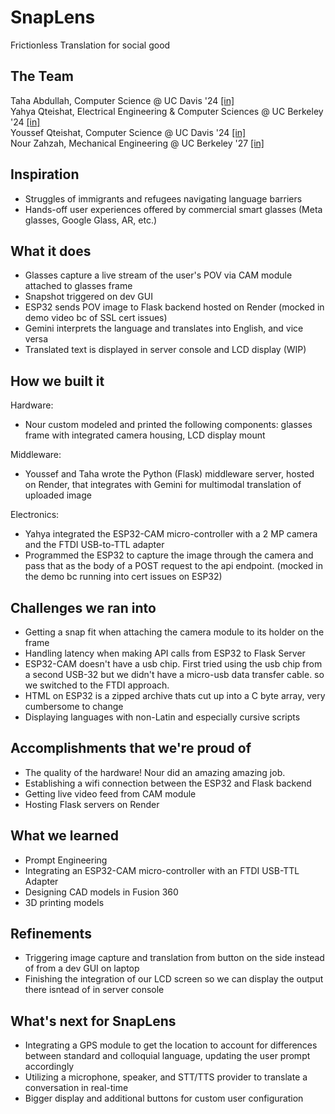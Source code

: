 # SnapLens
Frictionless Translation for social good

## The Team
Taha Abdullah, Computer Science @ UC Davis '24 [[in]](https://www.linkedin.com/in/taha-m-abdullah/) <br>
Yahya Qteishat, Electrical Engineering & Computer Sciences @ UC Berkeley '24 [[in]](https://www.linkedin.com/in/yahyaq/) <br>
Youssef Qteishat, Computer Science @ UC Davis '24 [[in]](https://www.linkedin.com/in/youssef-qteishat/) <br>
Nour Zahzah, Mechanical Engineering @ UC Berkeley '27 [[in]](https://www.linkedin.com/in/nourzahzah/) <br>

## Inspiration
- Struggles of immigrants and refugees navigating language barriers
- Hands-off user experiences offered by commercial smart glasses (Meta glasses, Google Glass, AR, etc.)

## What it does

- Glasses capture a live stream of the user's POV via CAM module attached to glasses frame
- Snapshot triggered on dev GUI
- ESP32 sends POV image to Flask backend hosted on Render (mocked in demo video bc of SSL cert issues)
- Gemini interprets the language and translates into English, and vice versa
- Translated text is displayed in server console and LCD display (WIP)

## How we built it 

Hardware:
- Nour custom modeled and printed the following components: glasses frame with integrated camera housing, LCD display mount

Middleware:
- Youssef and Taha wrote the Python (Flask) middleware server, hosted on Render, that integrates with Gemini for multimodal translation of uploaded image

Electronics:
- Yahya integrated the ESP32-CAM micro-controller with a 2 MP camera and the FTDI USB-to-TTL adapter
- Programmed the ESP32 to capture the image through the camera and pass that as the body of a POST request to the api endpoint. (mocked in the demo bc running into cert issues on ESP32)


## Challenges we ran into

- Getting a snap fit when attaching the camera module to its holder on the frame
- Handling latency when making API calls from ESP32 to Flask Server
- ESP32-CAM doesn't have a usb chip. First tried using the usb chip from a second USB-32 but we didn't have a micro-usb data transfer cable. so we switched to the FTDI approach.
- HTML on ESP32 is a zipped archive thats cut up into a C byte array, very cumbersome to change
- Displaying languages with non-Latin and especially cursive scripts

## Accomplishments that we're proud of

- The quality of the hardware! Nour did an amazing amazing job.
- Establishing a wifi connection between the ESP32 and Flask backend
- Getting live video feed from CAM module
- Hosting Flask servers on Render

## What we learned

- Prompt Engineering
- Integrating an ESP32-CAM micro-controller with an FTDI USB-TTL Adapter
- Designing CAD models in Fusion 360
- 3D printing models


## Refinements
- Triggering image capture and translation from button on the side instead of from a dev GUI on laptop
- Finishing the integration of our LCD screen so we can display the output there isntead of in server console

## What's next for SnapLens
- Integrating a GPS module to get the location to account for differences between standard and colloquial language, updating the user prompt accordingly
- Utilizing a microphone, speaker, and STT/TTS provider to translate a conversation in real-time
- Bigger display and additional buttons for custom user configuration
